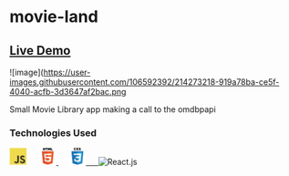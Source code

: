 # movie-land

## [Live Demo](https://movie-land-onionpowder01.netlify.app/)

![image](https://user-images.githubusercontent.com/106592392/214273218-919a78ba-ce5f-4040-acfb-3d3647af2bac.png

Small Movie Library app making a call to the omdbpapi 

### Technologies Used

<img src="https://raw.githubusercontent.com/devicons/devicon/master/icons/javascript/javascript-original.svg" alt="javascript" width="30" height="30"/></a>  &emsp; <a href="https://www.w3.org/html/" target="_blank" rel="noreferrer"> <img src="https://raw.githubusercontent.com/devicons/devicon/master/icons/html5/html5-original-wordmark.svg" alt="html5" width="30" height="30"/> </a>  &emsp; <a href="https://www.w3schools.com/css/" target="_blank" rel="noreferrer"> <img src="https://raw.githubusercontent.com/devicons/devicon/master/icons/css3/css3-original-wordmark.svg" alt="css3" width="30" height="30"/>  &emsp; </a> <img src="https://upload.wikimedia.org/wikipedia/commons/a/a7/React-icon.svg" alt="React.js" width="30" height="30"/>


